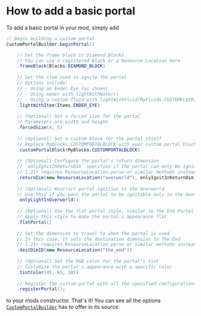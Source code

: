 # How to add a basic portal

To add a basic portal in your mod, simply add

```java
// Begin building a custom portal
CustomPortalBuilder.beginPortal()

    // Set the frame block to Diamond Blocks
    // You can use a registered Block or a Resource Location here
    .frameBlock(Blocks.DIAMOND_BLOCK)
    
    // Set the item used to ignite the portal
    // Options include:
    // - Using an Ender Eye (as shown)
    // - Using water with lightWithWater()
    // - Using a custom fluid with lightWithFluid(MyFluids.CUSTOMFLUID)
    .lightWithItem(Items.ENDER_EYE)
    
    // (Optional) Set a forced size for the portal
    // Parameters are width and height
    .forcedSize(4, 5)
    
    // (Optional) Set a custom block for the portal itself
    // Replace MyBlocks.CUSTOMPORTALBLOCK with your custom portal block
    .customPortalBlock(MyBlocks.CUSTOMPORTALBLOCK)
    
    // (Optional) Configure the portal's return dimension
    // `onlyIgnitInReturnDim` specifies if the portal can only be ignited in the return dimension
    // 1.21+ requires ResourceLocation.parse or similar methods instead of new ResourceLocation
    .returnDim(new ResourceLocation("overworld"), onlyIgnitInReturnDim)
    
    // (Optional) Restrict portal ignition to the Overworld
    // Use this if you want the portal to be ignitable only in the Overworld
    .onlyLightInOverworld()
    
    // (Optional) Use the flat portal style, similar to the End Portal
    // Apply this style to make the portal's appearance flat
    .flatPortal()
    
    // Set the dimension to travel to when the portal is used
    // In this case, it sets the destination dimension to The End
    // 1.21+ requires ResourceLocation.parse or similar methods instead of new ResourceLocation
    .destDimID(new ResourceLocation("the_end"))
    
    // (Optional) Set the RGB color for the portal's tint
    // Customize the portal's appearance with a specific color
    .tintColor(45, 65, 101)
    
    // Register the custom portal with all the specified configurations
    .registerPortal();

```

to your mods constructor. That's it! You can see all the options [`CustomPortalBuilder`](https://github.com/AzureDoom/customportalapi-reforged/blob/1.20.1/src/main/java/net/kyrptonaught/customportalapi/api/CustomPortalBuilder.java) has to offer in its source.
